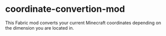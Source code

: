 # coordinate-convertion-mod
This Fabric mod converts your current Minecraft coordinates depending on the dimension you are located in.
